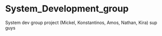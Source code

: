 # System_Development_group
System dev group project (Mickel, Konstantinos, Amos, Nathan, Kira)
sup guys